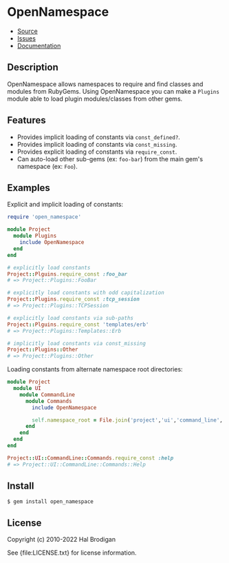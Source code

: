 # OpenNamespace

* [Source](https://github.com/postmodern/open_namespace)
* [Issues](https://github.com/postmodern/open_namespace/issues)
* [Documentation](http://rubydoc.info/gems/open_namespace/frames)

## Description

OpenNamespace allows namespaces to require and find classes and modules from
RubyGems. Using OpenNamespace you can make a `Plugins` module able to
load plugin modules/classes from other gems.

## Features

* Provides implicit loading of constants via `const_defined?`.
* Provides implicit loading of constants via `const_missing`.
* Provides explicit loading of constants via `require_const`.
* Can auto-load other sub-gems (ex: `foo-bar`) from the main gem's namespace
  (ex: `Foo`).

## Examples

Explicit and implicit loading of constants:

```ruby
require 'open_namespace'

module Project
  module Plugins
    include OpenNamespace
  end
end

# explicitly load constants
Project::Plguins.require_const :foo_bar
# => Project::Plugins::FooBar

# explicitly load constants with odd capitalization
Project::Plugins.require_const :tcp_session
# => Project::Plugins::TCPSession

# explicitly load constants via sub-paths
Project::Plguins.require_const 'templates/erb'
# => Project::Plugins::Templates::Erb

# implicitly load constants via const_missing
Project::Plugins::Other
# => Project::Plugins::Other
```

Loading constants from alternate namespace root directories:

```ruby
module Project
  module UI
    module CommandLine
      module Commands
        include OpenNamespace

        self.namespace_root = File.join('project','ui','command_line','commands')
      end
    end
  end
end

Project::UI::CommandLine::Commands.require_const :help
# => Project::UI::CommandLine::Commands::Help
```

## Install

```shell
$ gem install open_namespace
```

## License

Copyright (c) 2010-2022 Hal Brodigan

See {file:LICENSE.txt} for license information.
